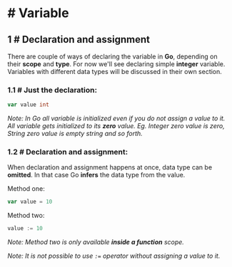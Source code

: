 # # Variable

## 1 # Declaration and assignment
There are couple of ways of declaring the variable in **Go**, depending on their **scope** and **type**. For now we'll see declaring simple **integer** variable. Variables with different data types will be discussed in their own section.

### 1.1 # Just the declaration:

```go
var value int
```
*Note: In Go all variable is initialized even if you do not assign a value to it. All variable gets initialized to its **zero** value. Eg. Integer zero value is zero, String zero value is empty string and so forth.*

### 1.2 # Declaration and assignment:
When declaration and assignment happens at once, data type can be **omitted**. In that case Go **infers** the data type from the value.

Method one:

```go
var value = 10
```

Method two:

```go
value := 10
```
*Note: Method two is only available **inside a function**  scope.*

*Note: It is not possible to use `:=` operator without assigning a value to it.*
